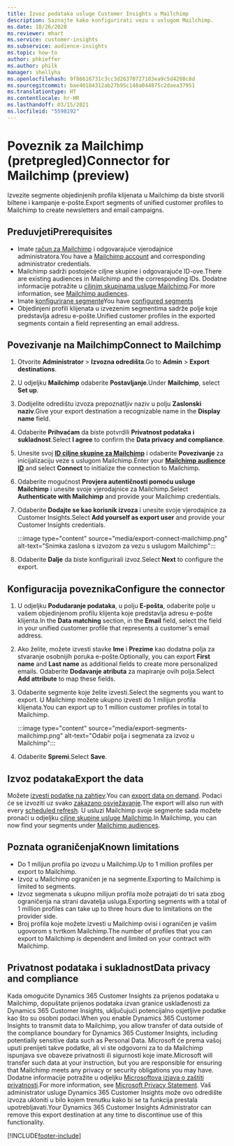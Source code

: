 ```yaml
---
title: Izvoz podataka usluge Customer Insights u Mailchimp
description: Saznajte kako konfigurirati vezu s uslugom Mailchimp.
ms.date: 10/26/2020
ms.reviewer: mhart
ms.service: customer-insights
ms.subservice: audience-insights
ms.topic: how-to
author: phkieffer
ms.author: philk
manager: shellyha
ms.openlocfilehash: 9f86616731c3cc3d26370727103ea9c5d4288c8d
ms.sourcegitcommit: bae40184312ab27b95c140a044875c2daea37951
ms.translationtype: HT
ms.contentlocale: hr-HR
ms.lasthandoff: 03/15/2021
ms.locfileid: "5598192"
---
```

# <a name="connector-for-mailchimp-preview"></a><span data-ttu-id="489e9-103">Poveznik za Mailchimp (pretpregled)</span><span class="sxs-lookup"><span data-stu-id="489e9-103">Connector for Mailchimp (preview)</span></span>

<span data-ttu-id="489e9-104">Izvezite segmente objedinjenih profila klijenata u Mailchimp da biste stvorili biltene i kampanje e-pošte.</span><span class="sxs-lookup"><span data-stu-id="489e9-104">Export segments of unified customer profiles to Mailchimp to create newsletters and email campaigns.</span></span>

## <a name="prerequisites"></a><span data-ttu-id="489e9-105">Preduvjeti</span><span class="sxs-lookup"><span data-stu-id="489e9-105">Prerequisites</span></span>

-   <span data-ttu-id="489e9-106">Imate [račun za Mailchimp](https://mailchimp.com/) i odgovarajuće vjerodajnice administratora.</span><span class="sxs-lookup"><span data-stu-id="489e9-106">You have a [Mailchimp account](https://mailchimp.com/) and corresponding administrator credentials.</span></span>
-   <span data-ttu-id="489e9-107">Mailchimp sadrži postojeće ciljne skupine i odgovarajuće ID-ove.</span><span class="sxs-lookup"><span data-stu-id="489e9-107">There are existing audiences in Mailchimp and the corresponding IDs.</span></span> <span data-ttu-id="489e9-108">Dodatne informacije potražite u [ciljnim skupinama usluge Mailchimp](https://mailchimp.com/help/create-audience/).</span><span class="sxs-lookup"><span data-stu-id="489e9-108">For more information, see [Mailchimp audiences](https://mailchimp.com/help/create-audience/).</span></span>
-   <span data-ttu-id="489e9-109">Imate [konfigurirane segmente](segments.md)</span><span class="sxs-lookup"><span data-stu-id="489e9-109">You have [configured segments](segments.md)</span></span>
-   <span data-ttu-id="489e9-110">Objedinjeni profili klijenata u izvezenim segmentima sadrže polje koje predstavlja adresu e-pošte.</span><span class="sxs-lookup"><span data-stu-id="489e9-110">Unified customer profiles in the exported segments contain a field representing an email address.</span></span>

## <a name="connect-to-mailchimp"></a><span data-ttu-id="489e9-111">Povezivanje na Mailchimp</span><span class="sxs-lookup"><span data-stu-id="489e9-111">Connect to Mailchimp</span></span>

1. <span data-ttu-id="489e9-112">Otvorite **Administrator** > **Izvozna odredišta**.</span><span class="sxs-lookup"><span data-stu-id="489e9-112">Go to **Admin** > **Export destinations**.</span></span>

1. <span data-ttu-id="489e9-113">U odjeljku **Mailchimp** odaberite **Postavljanje**.</span><span class="sxs-lookup"><span data-stu-id="489e9-113">Under **Mailchimp**, select **Set up**.</span></span>

1. <span data-ttu-id="489e9-114">Dodijelite odredištu izvoza prepoznatljiv naziv u polju **Zaslonski naziv**.</span><span class="sxs-lookup"><span data-stu-id="489e9-114">Give your export destination a recognizable name in the **Display name** field.</span></span>

1. <span data-ttu-id="489e9-115">Odaberite **Prihvaćam** da biste potvrdili **Privatnost podataka i sukladnost**.</span><span class="sxs-lookup"><span data-stu-id="489e9-115">Select **I agree** to confirm the **Data privacy and compliance**.</span></span>

1. <span data-ttu-id="489e9-116">Unesite svoj **[ID ciljne skupine za Mailchimp](https://mailchimp.com/help/find-audience-id/)** i odaberite **Povezivanje** za inicijalizaciju veze s uslugom Mailchimp.</span><span class="sxs-lookup"><span data-stu-id="489e9-116">Enter your **[Mailchimp audience ID](https://mailchimp.com/help/find-audience-id/)** and select **Connect** to initialize the connection to Mailchimp.</span></span>

1. <span data-ttu-id="489e9-117">Odaberite mogućnost **Provjera autentičnosti pomoću usluge Mailchimp** i unesite svoje vjerodajnice za Mailchimp.</span><span class="sxs-lookup"><span data-stu-id="489e9-117">Select **Authenticate with Mailchimp** and provide your Mailchimp credentials.</span></span>

1. <span data-ttu-id="489e9-118">Odaberite **Dodajte se kao korisnik izvoza** i unesite svoje vjerodajnice za Customer Insights.</span><span class="sxs-lookup"><span data-stu-id="489e9-118">Select **Add yourself as export user** and provide your Customer Insights credentials.</span></span>

   :::image type="content" source="media/export-connect-mailchimp.png" alt-text="Snimka zaslona s izvozom za vezu s uslugom Mailchimp":::

1. <span data-ttu-id="489e9-120">Odaberite **Dalje** da biste konfigurirali izvoz.</span><span class="sxs-lookup"><span data-stu-id="489e9-120">Select **Next** to configure the export.</span></span>

## <a name="configure-the-connector"></a><span data-ttu-id="489e9-121">Konfiguracija poveznika</span><span class="sxs-lookup"><span data-stu-id="489e9-121">Configure the connector</span></span>

1. <span data-ttu-id="489e9-122">U odjeljku **Podudaranje podataka**, u polju **E-pošta**, odaberite polje u vašem objedinjenom profilu klijenta koje predstavlja adresu e-pošte klijenta.</span><span class="sxs-lookup"><span data-stu-id="489e9-122">In the **Data matching** section, in the **Email** field, select the field in your unified customer profile that represents a customer's email address.</span></span> 

1. <span data-ttu-id="489e9-123">Ako želite, možete izvesti stavke **Ime** i **Prezime** kao dodatna polja za stvaranje osobnijih poruka e-pošte.</span><span class="sxs-lookup"><span data-stu-id="489e9-123">Optionally, you can export **First name** and **Last name** as additional fields to create more personalized emails.</span></span> <span data-ttu-id="489e9-124">Odaberite **Dodavanje atributa** za mapiranje ovih polja.</span><span class="sxs-lookup"><span data-stu-id="489e9-124">Select **Add attribute** to map these fields.</span></span>

1. <span data-ttu-id="489e9-125">Odaberite segmente koje želite izvesti.</span><span class="sxs-lookup"><span data-stu-id="489e9-125">Select the segments you want to export.</span></span> <span data-ttu-id="489e9-126">U Mailchimp možete ukupno izvesti do 1 milijun profila klijenata.</span><span class="sxs-lookup"><span data-stu-id="489e9-126">You can export up to 1 million customer profiles in total to Mailchimp.</span></span>

   :::image type="content" source="media/export-segments-mailchimp.png" alt-text="Odabir polja i segmenata za izvoz u Mailchimp":::

1. <span data-ttu-id="489e9-128">Odaberite **Spremi**.</span><span class="sxs-lookup"><span data-stu-id="489e9-128">Select **Save**.</span></span>

## <a name="export-the-data"></a><span data-ttu-id="489e9-129">Izvoz podataka</span><span class="sxs-lookup"><span data-stu-id="489e9-129">Export the data</span></span>

<span data-ttu-id="489e9-130">Možete [izvesti podatke na zahtjev](export-destinations.md).</span><span class="sxs-lookup"><span data-stu-id="489e9-130">You can [export data on demand](export-destinations.md).</span></span> <span data-ttu-id="489e9-131">Podaci će se izvoziti uz svako [zakazano osvježavanje](system.md#schedule-tab).</span><span class="sxs-lookup"><span data-stu-id="489e9-131">The export will also run with every [scheduled refresh](system.md#schedule-tab).</span></span> <span data-ttu-id="489e9-132">U usluzi Mailchimp svoje segmente sada možete pronaći u odjeljku [ciljne skupine usluge Mailchimp](https://mailchimp.com/help/create-audience/).</span><span class="sxs-lookup"><span data-stu-id="489e9-132">In Mailchimp, you can now find your segments under [Mailchimp audiences](https://mailchimp.com/help/create-audience/).</span></span>

## <a name="known-limitations"></a><span data-ttu-id="489e9-133">Poznata ograničenja</span><span class="sxs-lookup"><span data-stu-id="489e9-133">Known limitations</span></span>

- <span data-ttu-id="489e9-134">Do 1 milijun profila po izvozu u Mailchimp.</span><span class="sxs-lookup"><span data-stu-id="489e9-134">Up to 1 million profiles per export to Mailchimp.</span></span>
- <span data-ttu-id="489e9-135">Izvoz u Mailchimp ograničen je na segmente.</span><span class="sxs-lookup"><span data-stu-id="489e9-135">Exporting to Mailchimp is limited to segments.</span></span>
- <span data-ttu-id="489e9-136">Izvoz segmenata s ukupno milijun profila može potrajati do tri sata zbog ograničenja na strani davatelja usluga.</span><span class="sxs-lookup"><span data-stu-id="489e9-136">Exporting segments with a total of 1 million profiles can take up to three hours due to limitations on the provider side.</span></span> 
- <span data-ttu-id="489e9-137">Broj profila koje možete izvesti u Mailchimp ovisi i ograničen je vašim ugovorom s tvrtkom Mailchimp.</span><span class="sxs-lookup"><span data-stu-id="489e9-137">The number of profiles that you can export to Mailchimp is dependent and limited on your contract with Mailchimp.</span></span>

## <a name="data-privacy-and-compliance"></a><span data-ttu-id="489e9-138">Privatnost podataka i sukladnost</span><span class="sxs-lookup"><span data-stu-id="489e9-138">Data privacy and compliance</span></span>

<span data-ttu-id="489e9-139">Kada omogućite Dynamics 365 Customer Insights za prijenos podataka u Mailchimp, dopuštate prijenos podataka izvan granice usklađenosti za Dynamics 365 Customer Insights, uključujući potencijalno osjetljive podatke kao što su osobni podaci.</span><span class="sxs-lookup"><span data-stu-id="489e9-139">When you enable Dynamics 365 Customer Insights to transmit data to Mailchimp, you allow transfer of data outside of the compliance boundary for Dynamics 365 Customer Insights, including potentially sensitive data such as Personal Data.</span></span> <span data-ttu-id="489e9-140">Microsoft će prema vašoj uputi prenijeti takve podatke, ali vi ste odgovorni za to da Mailchimp ispunjava sve obaveze privatnosti ili sigurnosti koje imate.</span><span class="sxs-lookup"><span data-stu-id="489e9-140">Microsoft will transfer such data at your instruction, but you are responsible for ensuring that Mailchimp meets any privacy or security obligations you may have.</span></span> <span data-ttu-id="489e9-141">Dodatne informacije potražite u odjeljku [Microsoftova izjava o zaštiti privatnosti](https://go.microsoft.com/fwlink/?linkid=396732).</span><span class="sxs-lookup"><span data-stu-id="489e9-141">For more information, see [Microsoft Privacy Statement](https://go.microsoft.com/fwlink/?linkid=396732).</span></span>
<span data-ttu-id="489e9-142">Vaš administrator usluge Dynamics 365 Customer Insights može ovo odredište izvoza ukloniti u bilo kojem trenutku kako bi se ta funkcija prestala upotrebljavati.</span><span class="sxs-lookup"><span data-stu-id="489e9-142">Your Dynamics 365 Customer Insights Administrator can remove this export destination at any time to discontinue use of this functionality.</span></span>


[!INCLUDE[footer-include](../includes/footer-banner.md)]